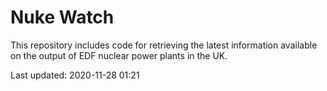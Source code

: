 # Nuke Watch

This repository includes code for retrieving the latest information available on the output of EDF nuclear power plants in the UK.

Last updated: 2020-11-28 01:21